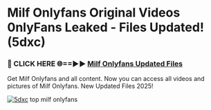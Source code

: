 # Milf Onlyfans Original Videos 0nlyFans Leaked - Files Updated! (5dxc)

<h3>🔴 CLICK HERE 🌐==►► <a href="https://tinyurl.com/2jnfzry5" rel="nofollow">Milf Onlyfans Updated Files</a></h3>

Get Milf Onlyfans and all content. Now you can access all videos and pictures of Milf Onlyfans. New Updated Files 2025!

[![5dxc](https://i.imgur.com/GyGTBgg.gif)](https://tinyurl.com/2jnfzry5)
top milf onlyfans